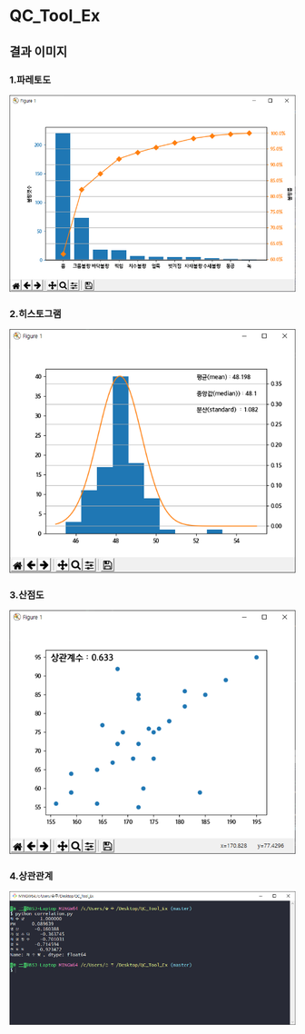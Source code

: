 # QC_Tool_Ex

## 결과 이미지


### 1.파레토도

![pareto](./result/파레토%20차트.PNG)


### 2.히스토그램

![histo](./result/히스토그램.PNG)

### 3.산점도

![scatter](./result/산점도.PNG)

### 4.상관관계

![corr](./result/상관관계.PNG)
